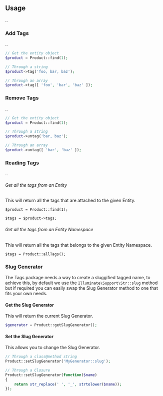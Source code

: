 ## Usage

..

### Add Tags

..

```php
// Get the entity object
$product = Product::find(1);

// Through a string
$product->tag('foo, bar, baz');

// Through an array
$product->tag([ 'foo', 'bar', 'baz' ]);
```

### Remove Tags

..

```php
// Get the entity object
$product = Product::find(1);

// Through a string
$product->untag('bar, baz');

// Through an array
$product->untag([ 'bar', 'baz' ]);
```

### Reading Tags

..

###### Get all the tags from an Entity

This will return all the tags that are attached to the given Entity.

```
$product = Product::find(1);

$tags = $product->tags;
```

###### Get all the tags from an Entity Namespace

This will return all the tags that belongs to the given Entity Namespace.

```
$tags = Product::allTags();
```

### Slug Generator

The Tags package needs a way to create a sluggified tagged name, to achieve this, by default we use the `Illuminate\Support\Str::slug` method but if required you can easily swap the Slug Generator method to one that fits your own needs.

#### Get the Slug Generator

This will return the current Slug Generator.

```php
$generator = Product::getSlugGenerator();
```

#### Set the Slug Generator

This allows you to change the Slug Generator.

```php
// Through a class@method string
Product::setSlugGenerator('MyGenerator::slug');

// Through a Closure
Product::setSlugGenerator(function($name)
{
	return str_replace(' ', '_', strtolower($name));
});
```
